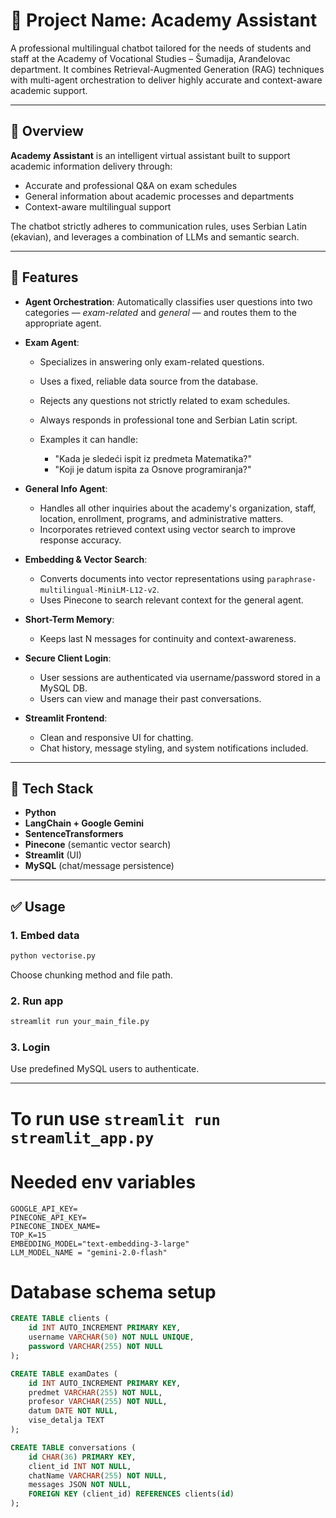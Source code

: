 # 📘 Project Name: **Academy Assistant**

A professional multilingual chatbot tailored for the needs of students and staff at the Academy of Vocational Studies – Šumadija, Aranđelovac department. 
It combines Retrieval-Augmented Generation (RAG) techniques with multi-agent orchestration to deliver highly accurate and context-aware academic support.

---

## 🚀 Overview

**Academy Assistant** is an intelligent virtual assistant built to support academic information delivery through:

* Accurate and professional Q\&A on exam schedules
* General information about academic processes and departments
* Context-aware multilingual support

The chatbot strictly adheres to communication rules, uses Serbian Latin (ekavian), and leverages a combination of LLMs and semantic search.

---

## 🧠 Features

* **Agent Orchestration**: Automatically classifies user questions into two categories — *exam-related* and *general* — and routes them to the appropriate agent.

* **Exam Agent**:

  * Specializes in answering only exam-related questions.
  * Uses a fixed, reliable data source from the database.
  * Rejects any questions not strictly related to exam schedules.
  * Always responds in professional tone and Serbian Latin script.
  * Examples it can handle:

    * "Kada je sledeći ispit iz predmeta Matematika?"
    * "Koji je datum ispita za Osnove programiranja?"

* **General Info Agent**:

  * Handles all other inquiries about the academy's organization, staff, location, enrollment, programs, and administrative matters.
  * Incorporates retrieved context using vector search to improve response accuracy.

* **Embedding & Vector Search**:

  * Converts documents into vector representations using `paraphrase-multilingual-MiniLM-L12-v2`.
  * Uses Pinecone to search relevant context for the general agent.

* **Short-Term Memory**:

  * Keeps last N messages for continuity and context-awareness.

* **Secure Client Login**:

  * User sessions are authenticated via username/password stored in a MySQL DB.
  * Users can view and manage their past conversations.

* **Streamlit Frontend**:

  * Clean and responsive UI for chatting.
  * Chat history, message styling, and system notifications included.

---

## 🧰 Tech Stack

* **Python**
* **LangChain + Google Gemini**
* **SentenceTransformers**
* **Pinecone** (semantic vector search)
* **Streamlit** (UI)
* **MySQL** (chat/message persistence)

---

## ✅ Usage

### 1. Embed data

```bash
python vectorise.py
```

Choose chunking method and file path.

### 2. Run app

```bash
streamlit run your_main_file.py
```

### 3. Login

Use predefined MySQL users to authenticate.

---

# To run use ```streamlit run streamlit_app.py```

# Needed env variables
```
GOOGLE_API_KEY=
PINECONE_API_KEY=
PINECONE_INDEX_NAME=
TOP_K=15
EMBEDDING_MODEL="text-embedding-3-large"
LLM_MODEL_NAME = "gemini-2.0-flash"
``` 

# Database schema setup
```sql
CREATE TABLE clients (
    id INT AUTO_INCREMENT PRIMARY KEY,
    username VARCHAR(50) NOT NULL UNIQUE,
    password VARCHAR(255) NOT NULL
);

CREATE TABLE examDates (
    id INT AUTO_INCREMENT PRIMARY KEY,
    predmet VARCHAR(255) NOT NULL,
    profesor VARCHAR(255) NOT NULL,
    datum DATE NOT NULL,
    vise_detalja TEXT
);

CREATE TABLE conversations (
    id CHAR(36) PRIMARY KEY,
    client_id INT NOT NULL,
    chatName VARCHAR(255) NOT NULL,
    messages JSON NOT NULL,
    FOREIGN KEY (client_id) REFERENCES clients(id)
);
```